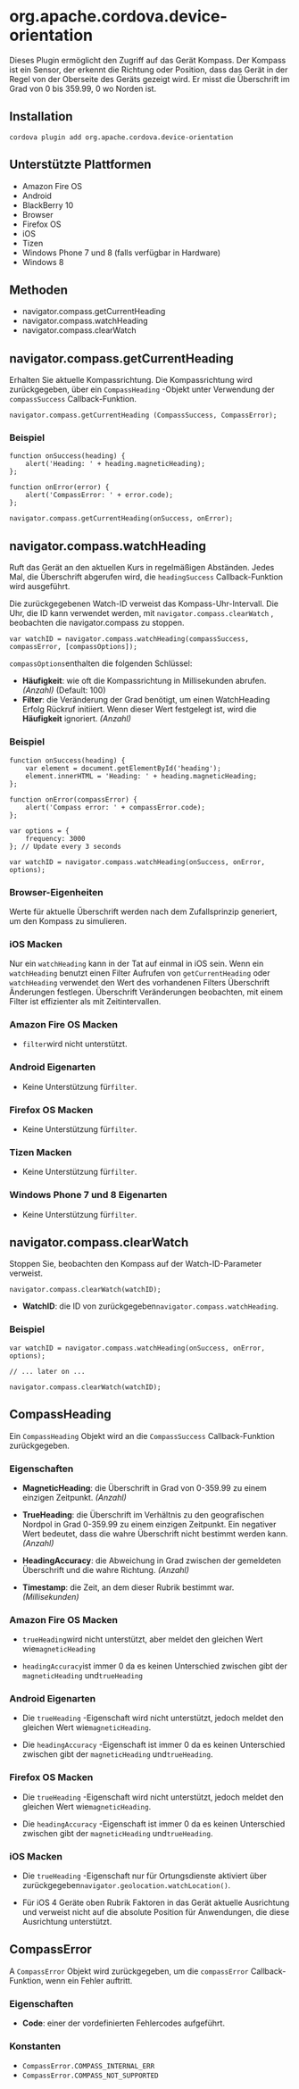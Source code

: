 <!---
    Licensed to the Apache Software Foundation (ASF) under one
    or more contributor license agreements.  See the NOTICE file
    distributed with this work for additional information
    regarding copyright ownership.  The ASF licenses this file
    to you under the Apache License, Version 2.0 (the
    "License"); you may not use this file except in compliance
    with the License.  You may obtain a copy of the License at

      http://www.apache.org/licenses/LICENSE-2.0

    Unless required by applicable law or agreed to in writing,
    software distributed under the License is distributed on an
    "AS IS" BASIS, WITHOUT WARRANTIES OR CONDITIONS OF ANY
    KIND, either express or implied.  See the License for the
    specific language governing permissions and limitations
    under the License.
-->

# org.apache.cordova.device-orientation

Dieses Plugin ermöglicht den Zugriff auf das Gerät Kompass. Der Kompass ist ein Sensor, der erkennt die Richtung oder Position, dass das Gerät in der Regel von der Oberseite des Geräts gezeigt wird. Er misst die Überschrift im Grad von 0 bis 359.99, 0 wo Norden ist.

## Installation

    cordova plugin add org.apache.cordova.device-orientation
    

## Unterstützte Plattformen

*   Amazon Fire OS
*   Android
*   BlackBerry 10
*   Browser
*   Firefox OS
*   iOS
*   Tizen
*   Windows Phone 7 und 8 (falls verfügbar in Hardware)
*   Windows 8

## Methoden

*   navigator.compass.getCurrentHeading
*   navigator.compass.watchHeading
*   navigator.compass.clearWatch

## navigator.compass.getCurrentHeading

Erhalten Sie aktuelle Kompassrichtung. Die Kompassrichtung wird zurückgegeben, über ein `CompassHeading` -Objekt unter Verwendung der `compassSuccess` Callback-Funktion.

    navigator.compass.getCurrentHeading (CompassSuccess, CompassError);
    

### Beispiel

    function onSuccess(heading) {
        alert('Heading: ' + heading.magneticHeading);
    };
    
    function onError(error) {
        alert('CompassError: ' + error.code);
    };
    
    navigator.compass.getCurrentHeading(onSuccess, onError);
    

## navigator.compass.watchHeading

Ruft das Gerät an den aktuellen Kurs in regelmäßigen Abständen. Jedes Mal, die Überschrift abgerufen wird, die `headingSuccess` Callback-Funktion wird ausgeführt.

Die zurückgegebenen Watch-ID verweist das Kompass-Uhr-Intervall. Die Uhr, die ID kann verwendet werden, mit `navigator.compass.clearWatch` , beobachten die navigator.compass zu stoppen.

    var watchID = navigator.compass.watchHeading(compassSuccess, compassError, [compassOptions]);
    

`compassOptions`enthalten die folgenden Schlüssel:

*   **Häufigkeit**: wie oft die Kompassrichtung in Millisekunden abrufen. *(Anzahl)* (Default: 100)
*   **Filter**: die Veränderung der Grad benötigt, um einen WatchHeading Erfolg Rückruf initiiert. Wenn dieser Wert festgelegt ist, wird die **Häufigkeit** ignoriert. *(Anzahl)*

### Beispiel

    function onSuccess(heading) {
        var element = document.getElementById('heading');
        element.innerHTML = 'Heading: ' + heading.magneticHeading;
    };
    
    function onError(compassError) {
        alert('Compass error: ' + compassError.code);
    };
    
    var options = {
        frequency: 3000
    }; // Update every 3 seconds
    
    var watchID = navigator.compass.watchHeading(onSuccess, onError, options);
    

### Browser-Eigenheiten

Werte für aktuelle Überschrift werden nach dem Zufallsprinzip generiert, um den Kompass zu simulieren.

### iOS Macken

Nur ein `watchHeading` kann in der Tat auf einmal in iOS sein. Wenn ein `watchHeading` benutzt einen Filter Aufrufen von `getCurrentHeading` oder `watchHeading` verwendet den Wert des vorhandenen Filters Überschrift Änderungen festlegen. Überschrift Veränderungen beobachten, mit einem Filter ist effizienter als mit Zeitintervallen.

### Amazon Fire OS Macken

*   `filter`wird nicht unterstützt.

### Android Eigenarten

*   Keine Unterstützung für`filter`.

### Firefox OS Macken

*   Keine Unterstützung für`filter`.

### Tizen Macken

*   Keine Unterstützung für`filter`.

### Windows Phone 7 und 8 Eigenarten

*   Keine Unterstützung für`filter`.

## navigator.compass.clearWatch

Stoppen Sie, beobachten den Kompass auf der Watch-ID-Parameter verweist.

    navigator.compass.clearWatch(watchID);
    

*   **WatchID**: die ID von zurückgegeben`navigator.compass.watchHeading`.

### Beispiel

    var watchID = navigator.compass.watchHeading(onSuccess, onError, options);
    
    // ... later on ...
    
    navigator.compass.clearWatch(watchID);
    

## CompassHeading

Ein `CompassHeading` Objekt wird an die `CompassSuccess` Callback-Funktion zurückgegeben.

### Eigenschaften

*   **MagneticHeading**: die Überschrift in Grad von 0-359.99 zu einem einzigen Zeitpunkt. *(Anzahl)*

*   **TrueHeading**: die Überschrift im Verhältnis zu den geografischen Nordpol in Grad 0-359.99 zu einem einzigen Zeitpunkt. Ein negativer Wert bedeutet, dass die wahre Überschrift nicht bestimmt werden kann. *(Anzahl)*

*   **HeadingAccuracy**: die Abweichung in Grad zwischen der gemeldeten Überschrift und die wahre Richtung. *(Anzahl)*

*   **Timestamp**: die Zeit, an dem dieser Rubrik bestimmt war. *(Millisekunden)*

### Amazon Fire OS Macken

*   `trueHeading`wird nicht unterstützt, aber meldet den gleichen Wert wie`magneticHeading`

*   `headingAccuracy`ist immer 0 da es keinen Unterschied zwischen gibt der `magneticHeading` und`trueHeading`

### Android Eigenarten

*   Die `trueHeading` -Eigenschaft wird nicht unterstützt, jedoch meldet den gleichen Wert wie`magneticHeading`.

*   Die `headingAccuracy` -Eigenschaft ist immer 0 da es keinen Unterschied zwischen gibt der `magneticHeading` und`trueHeading`.

### Firefox OS Macken

*   Die `trueHeading` -Eigenschaft wird nicht unterstützt, jedoch meldet den gleichen Wert wie`magneticHeading`.

*   Die `headingAccuracy` -Eigenschaft ist immer 0 da es keinen Unterschied zwischen gibt der `magneticHeading` und`trueHeading`.

### iOS Macken

*   Die `trueHeading` -Eigenschaft nur für Ortungsdienste aktiviert über zurückgegeben`navigator.geolocation.watchLocation()`.

*   Für iOS 4 Geräte oben Rubrik Faktoren in das Gerät aktuelle Ausrichtung und verweist nicht auf die absolute Position für Anwendungen, die diese Ausrichtung unterstützt.

## CompassError

A `CompassError` Objekt wird zurückgegeben, um die `compassError` Callback-Funktion, wenn ein Fehler auftritt.

### Eigenschaften

*   **Code**: einer der vordefinierten Fehlercodes aufgeführt.

### Konstanten

*   `CompassError.COMPASS_INTERNAL_ERR`
*   `CompassError.COMPASS_NOT_SUPPORTED`